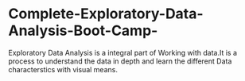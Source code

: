 # Complete-Exploratory-Data-Analysis-Boot-Camp-
Exploratory Data Analysis is a integral part of Working with data.It is a process to understand the data in depth and learn the different Data characterstics with visual means.
